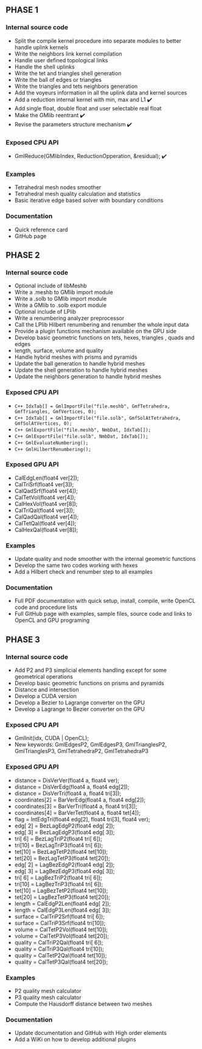 
## PHASE 1

### Internal source code

- Split the compile kernel procedure into separate modules to better handle uplink kernels
- Write the neighbors link kernel compilation
- Handle user defined topological links
- Handle the shell uplinks
- Write the tet and triangles shell generation
- Write the ball of edges or triangles
- Write the triangles and tets neighbors generation
- Add the voyeurs information in all the uplink data and kernel sources
- Add a reduction internal kernel with min, max and L1 :heavy_check_mark:
- Add single float, double float and user selectable real float
- Make the GMlib reentrant :heavy_check_mark:
- Revise the parameters structure mechanism :heavy_check_mark:

### Exposed CPU API

- GmlReduce(GMlibIndex, ReductionOpperation, &residual); :heavy_check_mark:

### Examples

- Tetrahedral mesh nodes smoother
- Tetrahedral mesh quality calculation and statistics
- Basic iterative edge based solver with boundary conditions

### Documentation

- Quick reference card
- GitHub page

## PHASE 2

### Internal source code

- Optional include of libMeshb
- Write a .meshb to GMlib import module
- Write a .solb to GMlib import module
- Write a GMlib to .solb export module
- Optional include of LPlib
- Write a renumbering analyzer preprocessor
- Call the LPlib Hilbert renumbering and renumber the whole input data
- Provide a plugin functions mechanism available on the GPU side
- Develop basic geometric functions on tets, hexes, triangles , quads and edges
- length, surface, volume and quality
- Handle hybrid meshes with prisms and pyramids
- Update the ball generation to handle hybrid meshes
- Update the shell generation to handle hybrid meshes
- Update the neighbors generation to handle hybrid meshes

### Exposed CPU API

- ```C++ IdxTab[] = GmlImportFile("file.meshb", GmfTetrahedra, GmfTriangles, GmfVertices, 0);```
- ```C++ IdxTab[] = GmlImportFile("file.solb", GmfSolAtTetrahedra, GmfSolAtVertices, 0);```
- ```C++ GmlExportFile("file.meshb", NmbDat, IdxTab[]);```
- ```C++ GmlExportFile("file.solb", NmbDat, IdxTab[]);```
- ```C++ GmlEvaluateNumbering();```
- ```C++ GmlHilbertRenumbering();```

### Exposed GPU API

- CalEdgLen(float4 ver[2]);
- CalTriSrf(float4 ver[3]);
- CalQadSrf(float4 ver[4]);
- CalTetVol(float4 ver[4]);
- CalHexVol(float4 ver[8]);
- CalTriQal(float4 ver[3]);
- CalQadQal(float4 ver[4]);
- CalTetQal(float4 ver[4]);
- CalHexQal(float4 ver[8]);

### Examples

- Update quality and node smoother with the internal geometric functions
- Develop the same two codes working with hexes
- Add a Hilbert check and renumber step to all examples

### Documentation

- Full PDF documentation with quick setup, install, compile, write OpenCL code and procedure lists
- Full GitHub page with examples, sample files, source code and links to OpenCL and GPU programing

## PHASE 3

### Internal source code

- Add P2 and P3 simplicial elements handling except for some geometrical operations
- Develop basic geometric functions on prisms and pyramids
- Distance and intersection
- Develop a CUDA version
- Develop a Bezier to Lagrange converter on the GPU
- Develop a Lagrange to Bezier converter on the GPU

### Exposed CPU API

- GmlInit(idx, CUDA | OpenCL);
- New keywords: GmlEdgesP2, GmlEdgesP3, GmlTrianglesP2, GmlTrianglesP3, GmlTetrahedraP2, GmlTetrahedraP3

### Exposed GPU API

- distance = DisVerVer(float4 a, float4 ver);
- distance = DisVerEdg(float4 a, float4 edg[2]);
- distance = DisVerTri(float4 a, float4 tri[3]);
- coordinates[2] = BarVerEdg(float4 a, float4 edg[2]);
- coordinates[3] = BarVerTri(float4 a, float4 tri[3]);
- coordinates[4] = BarVerTet(float4 a, float4 tet[4]);
- flag = IntEdgTri(float4 edg[2], float4 tri[3], float4 ver);
- edg[ 2] = BezLagEdgP2(float4 edg[ 2]);
- edg[ 3] = BezLagEdgP3(float4 edg[ 3]);
- tri[ 6] = BezLagTriP2(float4 tri[ 6]);
- tri[10] = BezLagTriP3(float4 tri[ 6]);
- tet[10] = BezLagTetP2(float4 tet[10]);
- tet[20] = BezLagTetP3(float4 tet[20]);
- edg[ 2] = LagBezEdgP2(float4 edg[ 2]);
- edg[ 3] = LagBezEdgP3(float4 edg[ 3]);
- tri[ 6] = LagBezTriP2(float4 tri[ 6]);
- tri[10] = LagBezTriP3(float4 tri[ 6]);
- tet[10] = LagBezTetP2(float4 tet[10]);
- tet[20] = LagBezTetP3(float4 tet[20]);
- length  = CalEdgP2Len(float4 edg[ 2]);
- length  = CalEdgP3Len(float4 edg[ 3]);
- surface = CalTriP2Srf(float4 tri[ 6]);
- surface = CalTriP3Srf(float4 tri[10]);
- volume  = CalTetP2Vol(float4 tet[10]);
- volume  = CalTetP3Vol(float4 tet[20]);
- quality = CalTriP2Qal(float4 tri[ 6]);
- quality = CalTriP3Qal(float4 tri[10]);
- quality = CalTetP2Qal(float4 tet[10]);
- quality = CalTetP3Qal(float4 tet[20]);

### Examples

- P2 quality mesh calculator
- P3 quality mesh calculator
- Compute the Hausdorff distance between two meshes

### Documentation

- Update documentation and GitHub with High order elements
- Add a WiKi on how to develop additional plugins
